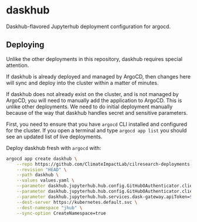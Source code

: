 # daskhub

Daskhub-flavored Jupyterhub deployment configuration for argocd.

## Deploying

Unlike the other deployments in this repository, daskhub requires special attention.

If daskhub is already deployed and managed by ArgoCD, then changes here will sync and deploy into the cluster within a matter of minutes.

If daskhub does not already exist on the cluster, and is not managed by ArgoCD, you will need to manually add the application to ArgoCD. This is unlike other deployments. We need to do initial deployment manually because of the way that daskhub handles secret and sensitive parameters.

First, you need to ensure that you have `argocd` CLI installed and configured for the cluster. If you open a terminal and type `argocd app list` you should see an updated list of live deployments.

Deploy daskhub fresh with `argocd` with:

```bash
argocd app create daskhub \
    --repo https://github.com/ClimateImpactLab/cilresearch-deployments.git \
    --revision "HEAD" \
    --path daskhub \
    --values values.yaml \
    --parameter daskhub.jupyterhub.hub.config.GitHubOAuthenticator.client_id=$(gcloud secrets versions access latest --secret="jhub_github_client_id" --project cilresearch) \
    --parameter daskhub.jupyterhub.hub.config.GitHubOAuthenticator.client_secret=$(gcloud secrets versions access latest --secret="jhub_github_client_secret" --project cilresearch) \
    --parameter daskhub.jupyterhub.hub.services.dask-gateway.apiToken=$(gcloud secrets versions access latest --secret="daskgateway_api_token" --project cilresearch) \
    --dest-server https://kubernetes.default.svc \
    --dest-namespace "jhub" \
    --sync-option CreateNamespace=true

```
